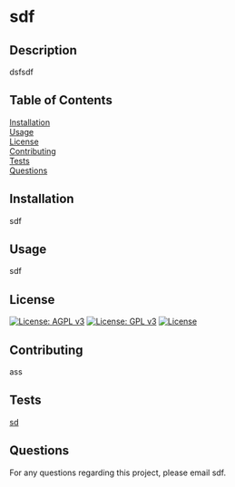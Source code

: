 # sdf
            
## Description

dsfsdf

## Table of Contents

[Installation](#-installation)  
[Usage](#-usage)  
[License](#-license)  
[Contributing](#-contributing)                                             
[Tests](#-tests)                                                                    
[Questions](#-questions) 

## Installation

sdf

## Usage

sdf

## License

[![License: AGPL v3](https://img.shields.io/badge/License-AGPL%20v3-blue.svg)](https://www.gnu.org/licenses/agpl-3.0) [![License: GPL v3](https://img.shields.io/badge/License-GPLv3-blue.svg)](https://www.gnu.org/licenses/gpl-3.0) [![License](https://img.shields.io/badge/License-Boost%201.0-lightblue.svg)](https://www.boost.org/LICENSE_1_0.txt) 

## Contributing

ass

## Tests

<a href="sd">sd</a>

## Questions 

For any questions regarding this project, please email sdf.
